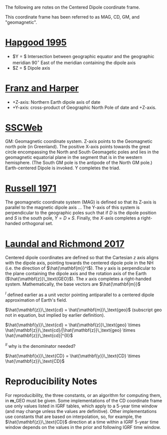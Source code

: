 The following are notes on the Centered Dipole coordinate frame.

This coordinate frame has been referred to as MAG, CD, GM, and "geomagnetic".

# [Hapgood 1995](https://drive.google.com/file/d/1JFZApinOVlJpzgEQ0qhLpP5XUfOjjl9v/view?usp=drive_link)

* $Y = $ Intersection between geographic equator and the geographic meridian $90^{\circ}$ East of the meridian containing the dipole axis
* $Z = $ Dipole axis

# [Franz and Harper](https://drive.google.com/file/d/1x0T2L57-SqXaDsq2nZEYU5RmWsSLGuNC/view?usp=drive_link)

* +Z-axis: Northern Earth dipole axis of date
* +Y-axis: cross-product of Geographic North Pole of date and +Z-axis.

# [SSCWeb](https://sscweb.gsfc.nasa.gov/users_guide/Appendix_C.shtml)

GM: Geomagnetic coordinate system. Z-axis points to the Geomagnetic north pole (in Greenland). The positive X-axis points towards the great circle encompassing the North and South Geomagetic poles and lies in the geomagnetic equatorial plane in the segment that is in the western hemisphere. (The South GM pole is the antipode of the North GM pole.) Earth-centered Dipole is invoked. Y completes the triad.

# [Russell 1971](https://drive.google.com/file/d/1zAAVba4I8JU2tpfhXeN1Y-rX5ogQTN3D/view)

The geomagnetic coordinate system (MAG) is defined so that its Z-axis is parallel to the magnetic dipole axis ... The Y-axis of this system is perpendicular to the geographic poles such that if $D$ is the dipole position and $S$ is the south pole, $Y=D\times S$. Finally, the $X$-axis completes a right-handed orthogonal set.

# [Laundal and Richmond 2017](https://drive.google.com/file/d/1JO-43r4Z3E6gTBG1-B2Wo_npMwQwoTc_/view)

Centered dipole coordinates are defined so that the Cartesian $z$ axis aligns with the dipole axis, pointing towards the centered dipole pole in the NH (i.e. the direction of $\hat{\mathbf{m}}^I$). The $y$ axis is perpendicular to the plane containing the dipole axis and the rotation axis of the Earth ($\hat{\mathbf{z}}\_\text{GEO}$). The $x$ axis completes a right-handed system. Mathematically, the base vectors are $\hat{\mathbf{m}}$

$^I$ defined earlier as a unit vector pointing antiparallel to a centered dipole approximation of Earth's field.

$\hat{\mathbf{z}}\_\text{cd} = \hat{\mathbf{m}}\_\text{geo}$ (subscript $\text{geo}$ not in equation, but implied by earlier definition).

$\hat{\mathbf{y}}\_\text{cd} = \hat{\mathbf{z}}\_\text{geo} \times \hat{\mathbf{z}}\_\text{cd}/|\hat{\mathbf{z}}\_\text{geo} \times \hat{\mathbf{z}}\_\text{cd}|^{II}$

$^{II}$ why is the denominator needed?

$\hat{\mathbf{x}}\_\text{CD} = \hat{\mathbf{y}}\_\text{CD} \times \hat{\mathbf{z}}\_\text{CD}$

# Reproducibility Notes

For reproducibility, the three constants, or an algorithm for computing them, in $\mathbf{m}\_\text{GEO}$ must be given. Some implementations of the CD coordinate frame use only values listed in IGRF tables, which apply to a 5-year time window (and may change unless the values are definitive). Other implementations use constants that are based on interpolation, so, for example, the $\hat{\mathbf{z}}\_\text{CD}$ direction at a time within a IGRF 5-year time window depends on the values in the prior and following IGRF time window.